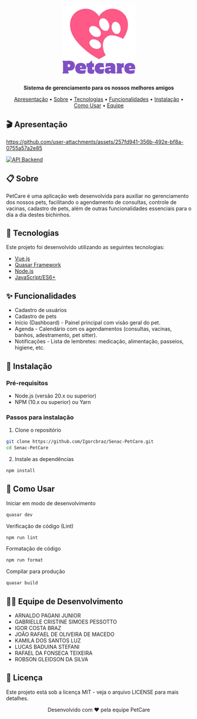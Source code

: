 <p align="center">
  <img src="src/assets/logo-petcare-text.png" alt="Logo PetCare" width="200"/>
</p>

<p align="center">
  <strong>Sistema de gerenciamento para os nossos melhores amigos</strong>
</p>

<p align="center">
  <a href="#apresentacao">Apresentação</a> •
  <a href="#sobre">Sobre</a> •
  <a href="#tecnologias">Tecnologias</a> •
  <a href="#funcionalidades">Funcionalidades</a> •
  <a href="#instalação">Instalação</a> •
  <a href="#uso">Como Usar</a> •
  <a href="#equipe">Equipe</a>
</p>

## 🎬 <a id="apresentacao"></a>Apresentação

https://github.com/user-attachments/assets/257fd941-356b-492e-bf8a-0755a57a2e85

[![API Backend](https://img.shields.io/badge/API%20Backend-GitHub-blue?logo=github)](https://github.com/Igorcbraz/Senac-PetCare-api)

## 📋 <a id="sobre"></a>Sobre

PetCare é uma aplicação web desenvolvida para auxiliar no gerenciamento dos nossos pets, facilitando o agendamento de consultas, controle de vacinas, cadastro de pets, além de outras funcionalidades essenciais para o dia a dia destes bichinhos.

## 🚀 <a id="tecnologias"></a>Tecnologias

Este projeto foi desenvolvido utilizando as seguintes tecnologias:

- [Vue.js](https://vuejs.org/)
- [Quasar Framework](https://quasar.dev/)
- [Node.js](https://nodejs.org/)
- [JavaScript/ES6+](https://developer.mozilla.org/en-US/docs/Web/JavaScript)

## ✨ <a id="funcionalidades"></a>Funcionalidades

- Cadastro de usuários
- Cadastro de pets
- Início (Dashboard) - Painel principal com visão geral do pet.
- Agenda - Calendário com os agendamentos (consultas, vacinas, banhos, adestramento, pet sitter).
- Notificações - Lista de lembretes: medicação, alimentação, passeios, higiene, etc.

## 🔧 <a id="instalação"></a>Instalação

### Pré-requisitos

- Node.js (versão 20.x ou superior)
- NPM (10.x ou superior) ou Yarn

### Passos para instalação

1. Clone o repositório

```bash
git clone https://github.com/Igorcbraz/Senac-PetCare.git
cd Senac-PetCare
```

2. Instale as dependências

```bash
npm install
```

## 📱 <a id="uso"></a>Como Usar

Iniciar em modo de desenvolvimento

```bash
quasar dev
```

Verificação de código (Lint)

```bash
npm run lint
```

Formatação de código

```bash
npm run format
```

Compilar para produção

```bash
quasar build
```

## 👨‍💻 <a id="equipe"></a>Equipe de Desenvolvimento

- ARNALDO PAGANI JUNIOR
- GABRIELLE CRISTINE SIMOES PESSOTTO
- IGOR COSTA BRAZ
- JOÃO RAFAEL DE OLIVEIRA DE MACEDO
- KAMILA DOS SANTOS LUZ
- LUCAS BADUINA STEFANI
- RAFAEL DA FONSECA TEIXEIRA
- ROBSON GLEIDSON DA SILVA

## 📄 Licença

Este projeto está sob a licença MIT - veja o arquivo LICENSE para mais detalhes.

<p align="center"> Desenvolvido com ❤️ pela equipe PetCare </p>
